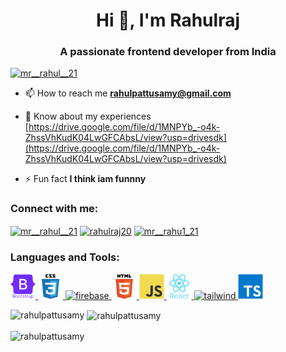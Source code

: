 <h1 align="center">Hi 👋, I'm Rahulraj</h1>
<h3 align="center">A passionate frontend developer from India</h3>

<p align="left"> <a href="https://twitter.com/mr__rahul__21" target="blank"><img src="https://img.shields.io/twitter/follow/mr__rahul__21?logo=twitter&style=for-the-badge" alt="mr__rahul__21" /></a> </p>

- 📫 How to reach me **rahulpattusamy@gmail.com**

- 📄 Know about my experiences [https://drive.google.com/file/d/1MNPYb_-o4k-ZhssVhKudK04LwGFCAbsL/view?usp=drivesdk](https://drive.google.com/file/d/1MNPYb_-o4k-ZhssVhKudK04LwGFCAbsL/view?usp=drivesdk)

- ⚡ Fun fact **I think iam funnny**

<h3 align="left">Connect with me:</h3>
<p align="left">
<a href="https://twitter.com/mr__rahul__21" target="blank"><img align="center" src="https://raw.githubusercontent.com/rahuldkjain/github-profile-readme-generator/master/src/images/icons/Social/twitter.svg" alt="mr__rahul__21" height="30" width="40" /></a>
<a href="https://linkedin.com/in/rahulraj20" target="blank"><img align="center" src="https://raw.githubusercontent.com/rahuldkjain/github-profile-readme-generator/master/src/images/icons/Social/linked-in-alt.svg" alt="rahulraj20" height="30" width="40" /></a>
<a href="https://instagram.com/mr__rahu1_21" target="blank"><img align="center" src="https://raw.githubusercontent.com/rahuldkjain/github-profile-readme-generator/master/src/images/icons/Social/instagram.svg" alt="mr__rahu1_21" height="30" width="40" /></a>
</p>

<h3 align="left">Languages and Tools:</h3>
<p align="left"> <a href="https://getbootstrap.com" target="_blank" rel="noreferrer"> <img src="https://raw.githubusercontent.com/devicons/devicon/master/icons/bootstrap/bootstrap-plain-wordmark.svg" alt="bootstrap" width="40" height="40"/> </a> <a href="https://www.w3schools.com/css/" target="_blank" rel="noreferrer"> <img src="https://raw.githubusercontent.com/devicons/devicon/master/icons/css3/css3-original-wordmark.svg" alt="css3" width="40" height="40"/> </a> <a href="https://firebase.google.com/" target="_blank" rel="noreferrer"> <img src="https://www.vectorlogo.zone/logos/firebase/firebase-icon.svg" alt="firebase" width="40" height="40"/> </a> <a href="https://www.w3.org/html/" target="_blank" rel="noreferrer"> <img src="https://raw.githubusercontent.com/devicons/devicon/master/icons/html5/html5-original-wordmark.svg" alt="html5" width="40" height="40"/> </a> <a href="https://developer.mozilla.org/en-US/docs/Web/JavaScript" target="_blank" rel="noreferrer"> <img src="https://raw.githubusercontent.com/devicons/devicon/master/icons/javascript/javascript-original.svg" alt="javascript" width="40" height="40"/> </a> <a href="https://reactjs.org/" target="_blank" rel="noreferrer"> <img src="https://raw.githubusercontent.com/devicons/devicon/master/icons/react/react-original-wordmark.svg" alt="react" width="40" height="40"/> </a> <a href="https://tailwindcss.com/" target="_blank" rel="noreferrer"> <img src="https://www.vectorlogo.zone/logos/tailwindcss/tailwindcss-icon.svg" alt="tailwind" width="40" height="40"/> </a> <a href="https://www.typescriptlang.org/" target="_blank" rel="noreferrer"> <img src="https://raw.githubusercontent.com/devicons/devicon/master/icons/typescript/typescript-original.svg" alt="typescript" width="40" height="40"/> </a> </p>

<p><img align="left" src="https://github-readme-stats.vercel.app/api/top-langs?username=rahulpattusamy&show_icons=true&locale=en&layout=compact" alt="rahulpattusamy" /></p>

<p>&nbsp;<img align="center" src="https://github-readme-stats.vercel.app/api?username=rahulpattusamy&show_icons=true&locale=en" alt="rahulpattusamy" /></p>

<p><img align="center" src="https://github-readme-streak-stats.herokuapp.com/?user=rahulpattusamy&" alt="rahulpattusamy" /></p>


